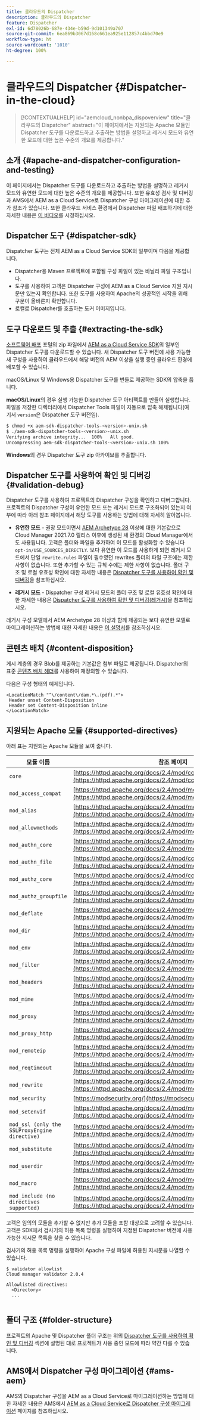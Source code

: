 ```yaml
---
title: 클라우드의 Dispatcher
description: 클라우드의 Dispatcher
feature: Dispatcher
exl-id: 6d78026b-687e-434e-b59d-9d101349a707
source-git-commit: 6ea869b3067d168c661ea925e112857c4bbd70e9
workflow-type: ht
source-wordcount: '1010'
ht-degree: 100%

---
```


# 클라우드의 Dispatcher {#Dispatcher-in-the-cloud}

>[!CONTEXTUALHELP]
>id="aemcloud_nonbpa_dispoverview"
>title="클라우드의 Dispatcher"
>abstract="이 페이지에서는 지원되는 Apache 모듈인 Dispatcher 도구를 다운로드하고 추출하는 방법을 설명하고 레거시 모드와 유연한 모드에 대한 높은 수준의 개요를 제공합니다."

## 소개 {#apache-and-dispatcher-configuration-and-testing}

이 페이지에서는 Dispatcher 도구를 다운로드하고 추출하는 방법을 설명하고 레거시 모드와 유연한 모드에 대한 높은 수준의 개요를 제공합니다. 또한 유효성 검사 및 디버깅과 AMS에서 AEM as a Cloud Service로 Dispatcher 구성 마이그레이션에 대한 추가 참조가 있습니다. 또한 클라우드 서비스 환경에서 Dispatcher 파일 배포하기에 대한 자세한 내용은 [이 비디오](https://experienceleague.adobe.com/docs/experience-manager-learn/cloud-service/cloud-5/cloud5-aem-dispatcher-cloud.html)를 시청하십시오.

## Dispatcher 도구 {#dispatcher-sdk}

Dispatcher 도구는 전체 AEM as a Cloud Service SDK의 일부이며 다음을 제공합니다.

* Dispatcher용 Maven 프로젝트에 포함될 구성 파일이 있는 바닐라 파일 구조입니다.
* 도구를 사용하여 고객은 Dispatcher 구성에 AEM as a Cloud Service 지원 지시문만 있는지 확인합니다.        또한 도구를 사용하여 Apache의 성공적인 시작을 위해 구문이 올바른지 확인합니다.
* 로컬로 Dispatcher를 호출하는 도커 이미지입니다.

## 도구 다운로드 및 추출 {#extracting-the-sdk}

[소프트웨어 배포](https://downloads.experiencecloud.adobe.com/content/software-distribution/en/aemcloud.html) 포털의 zip 파일에서 [AEM as a Cloud Service SDK](/help/implementing/developing/introduction/aem-as-a-cloud-service-sdk.md)의 일부인 Dispatcher 도구를 다운로드할 수 있습니다. 새 Dispatcher 도구 버전에 사용 가능한 새 구성을 사용하여 클라우드에서 해당 버전의 AEM 이상을 실행 중인 클라우드 환경에 배포할 수 있습니다.

macOS/Linux 및 Windows용 Dispatcher 도구를 번들로 제공하는 SDK의 압축을 풉니다.

**macOS/Linux**&#x200B;의 경우 실행 가능한 Dispatcher 도구 아티팩트를 만들어 실행합니다. 파일을 저장한 디렉터리에서 Dispatcher Tools 파일이 자동으로 압축 해제됩니다(여기서 `version`은 Dispatcher 도구 버전임).

```bash
$ chmod +x aem-sdk-dispatcher-tools-<version>-unix.sh
$ ./aem-sdk-dispatcher-tools-<version>-unix.sh
Verifying archive integrity...  100%   All good.
Uncompressing aem-sdk-dispatcher-tools-<version>-unix.sh 100%
```

**Windows**&#x200B;의 경우 Dispatcher 도구 zip 아카이브를 추출합니다.

## Dispatcher 도구를 사용하여 확인 및 디버깅 {#validation-debug}

Dispatcher 도구를 사용하여 프로젝트의 Dispatcher 구성을 확인하고 디버그합니다. 프로젝트의 Dispatcher 구성이 유연한 모드 또는 레거시 모드로 구조화되어 있는지 여부에 따라 아래 참조 페이지에서 해당 도구를 사용하는 방법에 대해 자세히 알아봅니다.

* **유연한 모드** - 권장 모드이면서 [AEM Archetype 28](https://experienceleague.adobe.com/docs/experience-manager-core-components/using/developing/archetype/overview.html?lang=ko) 이상에 대한 기본값으로 Cloud Manager 2021.7.0 릴리스 이후에 생성된 새 환경의 Cloud Manager에서도 사용됩니다. 고객은 폴더와 파일을 추가하여 이 모드를 활성화할 수 있습니다`opt-in/USE_SOURCES_DIRECTLY`. 보다 유연한 이 모드를 사용하게 되면 레거시 모드에서 단일 `rewrite.rules` 파일이 필수였던 rewrites 폴더의 파일 구조에는 제한 사항이 없습니다. 또한 추가할 수 있는 규칙 수에는 제한 사항이 없습니다. 폴더 구조 및 로컬 유효성 확인에 대한 자세한 내용은 [Dispatcher 도구를 사용하여 확인 및 디버깅](/help/implementing/dispatcher/validation-debug.md)을 참조하십시오.

* **레거시 모드** - Dispatcher 구성 레거시 모드의 폴더 구조 및 로컬 유효성 확인에 대한 자세한 내용은 [Dispatcher 도구를 사용하여 확인 및 디버깅(레거시)](/help/implementing/dispatcher/validation-debug-legacy.md)을 참조하십시오.

레거시 구성 모델에서 AEM Archetype 28 이상과 함께 제공되는 보다 유연한 모델로 마이그레이션하는 방법에 대한 자세한 내용은 [이 설명서](/help/implementing/dispatcher/validation-debug.md#migrating)를 참조하십시오.

## 콘텐츠 배치 {#content-disposition}

게시 계층의 경우 Blob를 제공하는 기본값은 첨부 파일로 제공됩니다. Dispatcher의 표준 [콘텐츠 배치 헤더](https://developer.mozilla.org/en-US/docs/Web/HTTP/Headers/Content-Disposition)를 사용하여 재정의할 수 있습니다.

다음은 구성 형태의 예제입니다.

```
<LocationMatch "^\/content\/dam.*\.(pdf).*">
 Header unset Content-Disposition
 Header set Content-Disposition inline
</LocationMatch>
```

## 지원되는 Apache 모듈 {#supported-directives}

아래 표는 지원되는 Apache 모듈을 보여 줍니다.

| 모듈 이름 | 참조 페이지 |
|---|---|
| `core` | [https://httpd.apache.org/docs/2.4/mod/core.html](https://httpd.apache.org/docs/2.4/mod/core.html) |
| `mod_access_compat` | [https://httpd.apache.org/docs/2.4/mod/mod_access_compat.html](https://httpd.apache.org/docs/2.4/mod/mod_access_compat.html) |
| `mod_alias` | [https://httpd.apache.org/docs/2.4/mod/mod_alias.html](https://httpd.apache.org/docs/2.4/mod/mod_alias.html) |
| `mod_allowmethods` | [https://httpd.apache.org/docs/2.4/mod/mod_allowmethods.html](https://httpd.apache.org/docs/2.4/mod/mod_allowmethods.html) |
| `mod_authn_core` | [https://httpd.apache.org/docs/2.4/mod/mod_authn_core.html](https://httpd.apache.org/docs/2.4/mod/mod_authn_core.html) |
| `mod_authn_file` | [https://httpd.apache.org/docs/2.4/mod/core.html](https://httpd.apache.org/docs/2.4/mod/mod_authn_file.html) |
| `mod_authz_core` | [https://httpd.apache.org/docs/2.4/mod/core.html](https://httpd.apache.org/docs/2.4/mod/mod_authz_core.html) |
| `mod_authz_groupfile` | [https://httpd.apache.org/docs/2.4/mod/mod_authz_groupfile.html](https://httpd.apache.org/docs/2.4/mod/mod_authz_groupfile.html) |
| `mod_deflate` | [https://httpd.apache.org/docs/2.4/mod/mod_deflate.html](https://httpd.apache.org/docs/2.4/mod/mod_deflate.html) |
| `mod_dir` | [https://httpd.apache.org/docs/2.4/mod/mod_dir.html](https://httpd.apache.org/docs/2.4/mod/mod_dir.html) |
| `mod_env` | [https://httpd.apache.org/docs/2.4/mod/mod_env.html](https://httpd.apache.org/docs/2.4/mod/mod_env.html) |
| `mod_filter` | [https://httpd.apache.org/docs/2.4/mod/mod_filter.html](https://httpd.apache.org/docs/2.4/mod/mod_filter.html) |
| `mod_headers` | [https://httpd.apache.org/docs/2.4/mod/mod_headers.html](https://httpd.apache.org/docs/2.4/mod/mod_headers.html) |
| `mod_mime` | [https://httpd.apache.org/docs/2.4/mod/mod_mime.html](https://httpd.apache.org/docs/2.4/mod/mod_mime.html) |
| `mod_proxy` | [https://httpd.apache.org/docs/2.4/mod/mod_proxy.html](https://httpd.apache.org/docs/2.4/mod/mod_proxy.html) |
| `mod_proxy_http` | [https://httpd.apache.org/docs/2.4/mod/mod_proxy_http.html](https://httpd.apache.org/docs/2.4/mod/mod_proxy_http.html) |
| `mod_remoteip` | [https://httpd.apache.org/docs/2.4/mod/mod_remoteip.html](https://httpd.apache.org/docs/2.4/mod/mod_remoteip.html) |
| `mod_reqtimeout` | [https://httpd.apache.org/docs/2.4/mod/mod_reqtimeout.html](https://httpd.apache.org/docs/2.4/mod/mod_reqtimeout.html) |
| `mod_rewrite` | [https://httpd.apache.org/docs/2.4/mod/mod_rewrite.html](https://httpd.apache.org/docs/2.4/mod/mod_rewrite.html) |
| `mod_security` | [https://modsecurity.org/](https://modsecurity.org/) |
| `mod_setenvif` | [https://httpd.apache.org/docs/2.4/mod/mod_setenvif.html](https://httpd.apache.org/docs/2.4/mod/mod_setenvif.html) |
| `mod_ssl (only the SSLProxyEngine directive)` | [https://httpd.apache.org/docs/2.4/mod/mod_ssl.html#sslproxyengine](https://httpd.apache.org/docs/2.4/mod/mod_ssl.html#sslproxyengine) |
| `mod_substitute` | [https://httpd.apache.org/docs/2.4/mod/mod_substitute.html](https://httpd.apache.org/docs/2.4/mod/mod_substitute.html) |
| `mod_userdir` | [https://httpd.apache.org/docs/2.4/mod/mod_userdir.html](https://httpd.apache.org/docs/2.4/mod/mod_userdir.html) |
| `mod_macro` | [https://httpd.apache.org/docs/2.4/mod/mod_macro.html](https://httpd.apache.org/docs/2.4/mod/mod_macro.html) |
| `mod_include (no directives supported)` | [https://httpd.apache.org/docs/2.4/mod/mod_include.html](https://httpd.apache.org/docs/2.4/mod/mod_include.html) |


고객은 임의의 모듈을 추가할 수 없지만 추가 모듈을 포함 대상으로 고려할 수 있습니다. 고객은 SDK에서 검사기의 허용 목록 명령을 실행하여 지정된 Dispatcher 버전에 사용 가능한 지시문 목록을 찾을 수 있습니다.

검사기의 허용 목록 명령을 실행하여 Apache 구성 파일에 허용된 지시문을 나열할 수 있습니다.

```
$ validator allowlist
Cloud manager validator 2.0.4
 
Allowlisted directives:
  <Directory>
  ...
  
```

## 폴더 구조 {#folder-structure}

프로젝트의 Apache 및 Dispatcher 폴더 구조는 위의 [Dispatcher 도구를 사용하여 확인 및 디버깅](#validation-debug) 섹션에 설명된 대로 프로젝트가 사용 중인 모드에 따라 약간 다를 수 있습니다.

## AMS에서 Dispatcher 구성 마이그레이션 {#ams-aem}

AMS의 Dispatcher 구성을 AEM as a Cloud Service로 마이그레이션하는 방법에 대한 자세한 내용은 AMS에서 [AEM as a Cloud Service로 Dispatcher 구성 마이그레이션](/help/implementing/dispatcher/ams-aem.md) 페이지를 참조하십시오.
